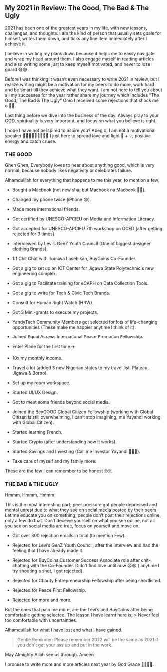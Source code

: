 ## My 2021 in Review: The Good, The Bad & The Ugly

2021 has been one of the greatest years in my life, with new lessons, challenges, and thoughts. I am the kind of person that usually sets goals for himself, writes them down, and ticks any line item immediately after I achieve it.

I believe in writing my plans down because it helps me to easily navigate and wrap my head around them. I also engage myself in reading articles and also writing some just to keep myself motivated, and never to lose guard 😅😅.

Before I was thinking it wasn’t even necessary to write 2021 in review, but I realize writing might be a motivation for my peers to do more, work hard and be smart till they achieve what they want. I am not here to tell you about all my successes for the year rather share my journey which includes “The Good, The Bad & The Ugly” Omo I received some rejections that shock me o 🤣🤣.

Last thing before we dive into the business of the day. Always pray to your GOD, spirituality is very important, and focus on what you believe is right. 

I hope I have not perspired to aspire you? Abeg o, I am not a motivational speaker 🙆🏻‍♂️🙆🏻‍♂️🙆🏻‍♂️ I just here to spread love and light 💜 + 💡, positive energy and catch cruise.

### THE GOOD

Ghen Ghen, Everybody loves to hear about anything good, which is very normal, because nobody likes negativity or celebrates failure.

Alhamdulilah for everything that happens to me this year, to mention a few;

 - Bought a Macbook (not new sha, but Macbook na Macbook 🤣🤣).

- Changed my phone twice (iPhone 😎).

- Made more international friends.

- Got certified by UNESCO-APCIEU on Media and Information Literacy.

- Got accepted for UNESCO-APCIEU 7th workshop on GCED (after getting rejected for 3 times).

- Interviewed by Levi’s GenZ Youth Council (One of biggest designer clothing Brands). 

- 1:1 Chit Chat  with  Tomiwa Lasebikan, BuyCoins Co-Founder.

- Got a gig to set up an ICT Center for Jigawa State Polytechnic's new engineering complex.

- Got a gig to Facilitate training for eCAPH on Data Collection Tools.

- Got a gig to write for Tech & Civic Tech Brands.

- Consult for Human Right Watch (HRW).

- Got 3 Mini-grants to execute my projects.

- YandyTech Community Members got selected for lots of life-changing opportunities (These make me happier anytime I think of it).

- Joined Equal Access International Peace Promotion Fellowship.

- Enter Plane for the first time ✈️

- 10x my monthly income. 

- Travel a lot (added 3 new Nigerian states to my travel list. Plateau, Jigawa & Borno).

- Set up my room workspace.

- Started UI/UX Design.

- Got to meet some friends beyond social media.

- Joined the BeyGOOD Global Citizen Fellowship (working with Global Citizen is still overwhelming, I can’t stop imagining, me Yayandi working with Global Citizen).

- Started learning French.
 
- Started Crypto (after understanding how it works).

- Started Savings and Investing (Call me Investor Yayandi 🤣🤣🤣).

- Take care of myself and my family more.

These are the few I can remember to be honest 🙄🙄.

### THE BAD & THE UGLY

Hmmm, Hmmm, Hmmm

This is the most interesting part; peer pressure got people depressed and mental unrest due to what they see on social media posted by their peers. Let me educate you on something, people don’t post their rejections online, only a few do that. Don’t deceive yourself on what you see online, not all you see on social media are true, focus on yourself and move on.

- Got over 300 rejection emails in total (to mention Few).

- Rejected for Levi’s GenZ Youth Council, after the interview and had the feeling that I have already made it.

- Rejected for BuyCoins Customer Success Associate role after chit-chatting with the Co-Founder.
Didn’t find love until now 😩😩 ( anytime I try shooting a shot, I got rejected).

- Rejected for Charity Entrepreneurship Fellowship after being shortlisted.

- Rejected for Peace First Fellowship.

- Rejected for more and more.

But the ones that pain me more, are the Levi’s and BuyCoins after being comfortable getting selected. The lesson I have learnt here is; > Never feel too comfortable with uncertainties.

Alhamdulilah for what I have lost and what I have gained.

 > Gentle Reminder: Please remember 2022 will be the same as 2021 if you don't get your ass up and put in the work. 

May Almighty Allah see us through. Ameen 

I promise to write more and more articles next year by God Grace 🙏🏻🙏🏻. 
